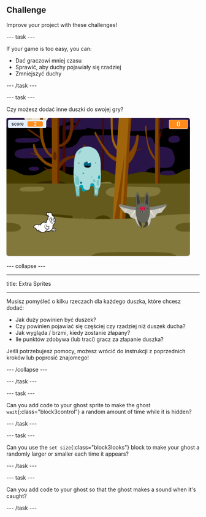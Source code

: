 ## Challenge

Improve your project with these challenges!

\--- task \---

If your game is too easy, you can:

+ Dać graczowi mniej czasu
+ Sprawić, aby duchy pojawiały się rzadziej
+ Zmniejszyć duchy

\--- /task \---

\--- task \---

Czy możesz dodać inne duszki do swojej gry?

![zrzut ekranu](images/ghost-final.png)

\--- collapse \---

* * *

title: Extra Sprites

* * *

Musisz pomyśleć o kilku rzeczach dla każdego duszka, które chcesz dodać:

+ Jak duży powinien być duszek?
+ Czy powinien pojawiać się częściej czy rzadziej niż duszek ducha?
+ Jak wygląda / brzmi, kiedy zostanie złapany?
+ Ile punktów zdobywa (lub traci) gracz za złapanie duszka?

Jeśli potrzebujesz pomocy, możesz wrócić do instrukcji z poprzednich kroków lub poprosić znajomego!

\--- /collapse \---

\--- /task \---

\--- task \---

Can you add code to your ghost sprite to make the ghost `wait`{:class="block3control"} a random amount of time while it is hidden?

\--- /task \---

\--- task \---

Can you use the `set size`{:class="block3looks"} block to make your ghost a randomly larger or smaller each time it appears?

\--- /task \---

\--- task \---

Can you add code to your ghost so that the ghost makes a sound when it's caught?

\--- /task \---